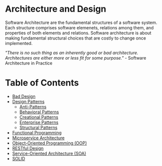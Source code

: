 # Architecture and Design
Software Architecture are the fundamental structures of a software system.  Each structure comprises software elemenets, relations among them, and properties of both elements and relations.  Software architecture is about making fundamental structural choices that are costly to change once implemented.

_"There is no such thing as an inherently good or bad architecture.  Architectures are either more or less fit for some purpose."_ - Software Architecture in Practice

# Table of Contents
- [Bad Design](Bad-Design.md)
- [Design Patterns](Design-Patterns/index.md)
  - [Anti-Patterns](Design-Patterns/Anti-Patterns/index.md)
  - [Behavioral Patterns](Design-Patterns/Behavioral-Patterns/index.md)
  - [Creational Patterns](Design-Patterns/Creational-Patterns/index.md)
  - [Enterprise Patterns](Design-Patterns/Enterprise-Patterns/index.md)
  - [Structural Patterns](Design-Patterns/Structural-Patterns/index.md)
- [Functional Programming](Functional-Programming.md)
- [Microservice Architecture](Microservice-Architecture.md)
- [Object-Oriented Programming (OOP)](Object-Oriented-Programming-(OOP).md)
- [RESTful Design](RESTful-Design.md)
- [Service-Oriented Architecture (SOA)](Service-Oriented-Architecture-(SOA).md)
- [SOLID](SOLID.md)